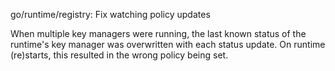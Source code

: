 go/runtime/registry: Fix watching policy updates

When multiple key managers were running, the last known status of the
runtime's key manager was overwritten with each status update. On runtime
(re)starts, this resulted in the wrong policy being set.

